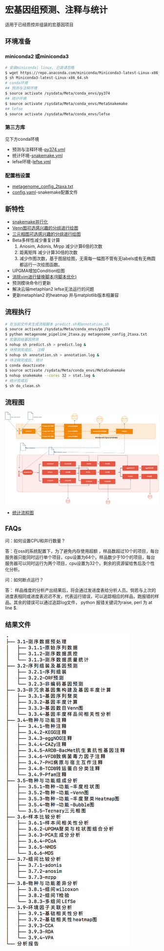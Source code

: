 # 宏基因组预测、注释与统计

适用于已经质控并组装的宏基因项目

## 环境准备
### miniconda2 或miniconda3
```sh
# 安装miniconda| linux, 已装请忽略
$ wget https://repo.anaconda.com/miniconda/Miniconda3-latest-Linux-x86_64.sh
$ sh Miniconda3-latest-Linux-x86_64.sh
# conda环境
## 预测与注释环境
$ source activate /sysdata/Meta/conda_envs/py374
## 统计环境
$ source activate /sysdata/Meta/conda_envs/MetaSnakemake
## lefse
$ source activate /sysdata/Meta/conda_envs/lefse
```
### 第三方库
见下方conda环境

- 预测与注释环境-[py374.yml](/conda_envs/py374.yml)
- 统计环境-[snakemake.yml](/conda_envs/snakemake.yml)
- lefse环境-[lefse.yml](/conda_envs/lefse.yml)

### 配置档设置
* [metagenome_config_2taxa.txt](/pipeline/metagenome_config_2taxa.md)
* [config.yaml](/pipeline/config.yaml)-snakemake配置文件
## 新特性
- [snakemake并行化](/script/snakemake.md)
- [Venn图可选感兴趣的分组进行绘图](/script/statistics/Venn.md)
- [三元相图可选感兴趣的分组进行绘图](/script/statistics/ternary.md)
- Beta多样性减少重复计算
    1. Anosim, Adonis, Mrpp 减少计算6倍的次数
    2. 距离矩阵 减少计算30倍的次数
    3. 减少作图次数，基于图层绘图，无需每一幅图不管有无labels或有无椭圆都运行一次绘图函数。
- UPGMA增加Condition绘图
- [消除vim进行替换脚本(R脚本优化)](/script/statistics/Rscript.md)
- 预测模块命令行更新
- 解决云端metaphlan2 lefse无法运行的问题
- 更新metaphlan2 的heatmap 并与matplotlib版本相兼容

## 流程执行
```sh
# 在当前文件夹生成流程脚本 predict.sh和annotation.sh
$ source activate /sysdata/Meta/conda_envs/py374
$ python metagenome_pipeline_2taxa.py metagenome_config_2taxa.txt
# 宏基因组基因预测
$ nohup sh predict.sh > predict.log &
# 待预测完成后， 注释
$ nohup sh annotation.sh > annotation.log &
# 待注释完成后, 统计
$ conda deactivate
$ source activate /sydata/Meta/conda_envs/MetaSnakemake
$ nohup snakemake --cores 32 > stat.log &
# 统计完成后
$ sh do_clean.sh
```
## 流程图
![流程图](/bpmn-with-drawio.png)
* [统计流程图](/pipeline/dag.pdf)

## FAQs
问：如何设置CPU和并行数量？

答：在oss的系统配置下，为了避免内存使用超额 ，样品数超过10个的项目，每台服务器只能同时运行单个项目，cpu设置为64个。样品数少于10个的项目，每台服务器可以同时运行为两个项目，cpu设置为32个。剩余的资源留给售后及个性化分析。

问：如何断点运行？

答： 样品维度的分析产出结果后，将会通过发进度表给分析人员。倘若与上次的进度表相同或进度表迟迟不发，代表运行错误，可以追踪相应的样品，跑报错的样品。其余的错误可以通过追踪log文件， python 报错关键词为raise, perl 为 at line $. 
## 结果文件
![文件架构](/template/文件架构.png)
